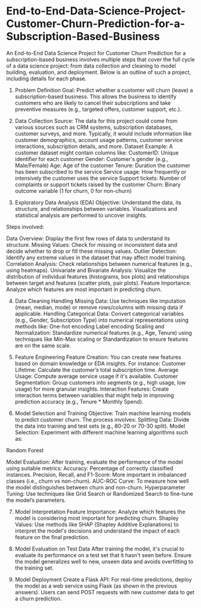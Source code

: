# End-to-End-Data-Science-Project-Customer-Churn-Prediction-for-a-Subscription-Based-Business


An End-to-End Data Science Project for Customer Churn Prediction for a subscription-based business involves multiple steps that cover the full cycle of a data science project: from data collection and cleaning to model building, evaluation, and deployment. Below is an outline of such a project, including details for each phase.

1. Problem Definition
Goal: Predict whether a customer will churn (leave) a subscription-based business. This allows the business to identify customers who are likely to cancel their subscriptions and take preventive measures (e.g., targeted offers, customer support, etc.).

3. Data Collection
Source: The data for this project could come from various sources such as CRM systems, subscription databases, customer surveys, and more. Typically, it would include information like customer demographics, account usage patterns, customer service interactions, subscription details, and more.
Dataset Example: A customer dataset might contain columns like:
CustomerID: Unique identifier for each customer
Gender: Customer's gender (e.g., Male/Female)
Age: Age of the customer
Tenure: Duration the customer has been subscribed to the service
Service usage: How frequently or intensively the customer uses the service
Support tickets: Number of complaints or support tickets raised by the customer
Churn: Binary outcome variable (1 for churn, 0 for non-churn)

4. Exploratory Data Analysis (EDA)
Objective: Understand the data, its structure, and relationships between variables. Visualizations and statistical analysis are performed to uncover insights.

Steps involved:

Data Overview: Display the first few rows of data to understand its structure.
Missing Values: Check for missing or inconsistent data and decide whether to drop or fill these missing values.
Outlier Detection: Identify any extreme values in the dataset that may affect model training.
Correlation Analysis: Check relationships between numerical features (e.g., using heatmaps).
Univariate and Bivariate Analysis: Visualize the distribution of individual features (histograms, box plots) and relationships between target and features (scatter plots, pair plots).
Feature Importance: Analyze which features are most important in predicting churn.

4. Data Cleaning
Handling Missing Data: Use techniques like imputation (mean, median, mode) or remove rows/columns with missing data if applicable.
Handling Categorical Data: Convert categorical variables (e.g., Gender, Subscription Type) into numerical representations using methods like:
One-hot encoding
Label encoding
Scaling and Normalization: Standardize numerical features (e.g., Age, Tenure) using techniques like Min-Max scaling or Standardization to ensure features are on the same scale.

5. Feature Engineering
Feature Creation: You can create new features based on domain knowledge or EDA insights. For instance:
Customer Lifetime: Calculate the customer’s total subscription time.
Average Usage: Compute average service usage if it's available.
Customer Segmentation: Group customers into segments (e.g., high usage, low usage) for more granular insights.
Interaction Features: Create interaction terms between variables that might help in improving prediction accuracy (e.g., Tenure * Monthly Spend).

6. Model Selection and Training
Objective: Train machine learning models to predict customer churn. The process involves:
Splitting Data: Divide the data into training and test sets (e.g., 80-20 or 70-30 split).
Model Selection: Experiment with different machine learning algorithms such as:

Random Forest


Model Evaluation: After training, evaluate the performance of the model using suitable metrics:
Accuracy: Percentage of correctly classified instances.
Precision, Recall, and F1-Score: More important in imbalanced classes (i.e., churn vs non-churn).
AUC-ROC Curve: To measure how well the model distinguishes between churn and non-churn.
Hyperparameter Tuning: Use techniques like Grid Search or Randomized Search to fine-tune the model’s parameters.

7. Model Interpretation
Feature Importance: Analyze which features the model is considering most important for predicting churn.
Shapley Values: Use methods like SHAP (Shapley Additive Explanations) to interpret the model's decisions and understand the impact of each feature on the final prediction.

9. Model Evaluation on Test Data
After training the model, it's crucial to evaluate its performance on a test set that it hasn't seen before.
Ensure the model generalizes well to new, unseen data and avoids overfitting to the training set.

11. Model Deployment
Create a Flask API: For real-time predictions, deploy the model as a web service using Flask (as shown in the previous answers). Users can send POST requests with new customer data to get a churn prediction.
